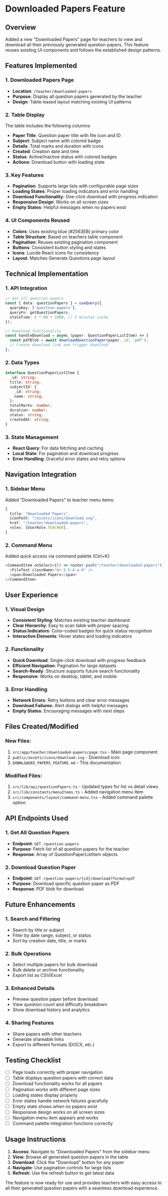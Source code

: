 # Downloaded Papers Feature

## Overview
Added a new "Downloaded Papers" page for teachers to view and download all their previously generated question papers. This feature reuses existing UI components and follows the established design patterns.

## Features Implemented

### 1. **Downloaded Papers Page**
- **Location**: `/teacher/downloaded-papers`
- **Purpose**: Display all question papers generated by the teacher
- **Design**: Table-based layout matching existing UI patterns

### 2. **Table Display**
The table includes the following columns:
- **Paper Title**: Question paper title with file icon and ID
- **Subject**: Subject name with colored badge
- **Details**: Total marks and duration with icons
- **Created**: Creation date and time
- **Status**: Active/Inactive status with colored badges
- **Actions**: Download button with loading state

### 3. **Key Features**
- **Pagination**: Supports large lists with configurable page sizes
- **Loading States**: Proper loading indicators and error handling
- **Download Functionality**: One-click download with progress indication
- **Responsive Design**: Works on all screen sizes
- **Empty States**: Helpful messages when no papers exist

### 4. **UI Components Reused**
- **Colors**: Uses existing blue (#2563EB) primary color
- **Table Structure**: Based on teachers table component
- **Pagination**: Reuses existing pagination component
- **Buttons**: Consistent button styling and states
- **Icons**: Lucide React icons for consistency
- **Layout**: Matches Generate Questions page layout

## Technical Implementation

### 1. **API Integration**
```typescript
// Get all question papers
const { data: questionPapers } = useQuery({
  queryKey: ['question-papers'],
  queryFn: getQuestionPapers,
  staleTime: 5 * 60 * 1000, // 5 minutes cache
});

// Download functionality
const handleDownload = async (paper: QuestionPaperListItem) => {
  const pdfBlob = await downloadQuestionPaper(paper._id, 'pdf');
  // Create download link and trigger download
};
```

### 2. **Data Types**
```typescript
interface QuestionPaperListItem {
  _id: string;
  title: string;
  subjectId: {
    _id: string;
    name: string;
  };
  totalMarks: number;
  duration: number;
  status: string;
  createdAt: string;
}
```

### 3. **State Management**
- **React Query**: For data fetching and caching
- **Local State**: For pagination and download progress
- **Error Handling**: Graceful error states and retry options

## Navigation Integration

### 1. **Sidebar Menu**
Added "Downloaded Papers" to teacher menu items:
```typescript
{
  title: "Downloaded Papers",
  iconPath: "/assets/icons/download.svg",
  href: "/teacher/downloaded-papers",
  roles: [UserRole.TEACHER],
}
```

### 2. **Command Menu**
Added quick access via command palette (Ctrl+K):
```typescript
<CommandItem onSelect={() => router.push("/teacher/downloaded-papers")}>
  <FileText className="mr-2 h-4 w-4" />
  <span>Downloaded Papers</span>
</CommandItem>
```

## User Experience

### 1. **Visual Design**
- **Consistent Styling**: Matches existing teacher dashboard
- **Clear Hierarchy**: Easy to scan table with proper spacing
- **Status Indicators**: Color-coded badges for quick status recognition
- **Interactive Elements**: Hover states and loading indicators

### 2. **Functionality**
- **Quick Download**: Single-click download with progress feedback
- **Efficient Navigation**: Pagination for large datasets
- **Search-Ready**: Structure supports future search functionality
- **Responsive**: Works on desktop, tablet, and mobile

### 3. **Error Handling**
- **Network Errors**: Retry buttons and clear error messages
- **Download Failures**: Alert dialogs with helpful messages
- **Empty States**: Encouraging messages with next steps

## Files Created/Modified

### **New Files:**
1. `src/app/teacher/downloaded-papers/page.tsx` - Main page component
2. `public/assets/icons/download.svg` - Download icon
3. `DOWNLOADED_PAPERS_FEATURE.md` - This documentation

### **Modified Files:**
1. `src/lib/api/questionPapers.ts` - Updated types for list vs detail views
2. `src/lib/constants/menuItems.ts` - Added navigation menu item
3. `src/components/layout/command-menu.tsx` - Added command palette option

## API Endpoints Used

### 1. **Get All Question Papers**
- **Endpoint**: `GET /question-papers`
- **Purpose**: Fetch list of all question papers for the teacher
- **Response**: Array of QuestionPaperListItem objects

### 2. **Download Question Paper**
- **Endpoint**: `GET /question-papers/{id}/download?format=pdf`
- **Purpose**: Download specific question paper as PDF
- **Response**: PDF blob for download

## Future Enhancements

### 1. **Search and Filtering**
- Search by title or subject
- Filter by date range, subject, or status
- Sort by creation date, title, or marks

### 2. **Bulk Operations**
- Select multiple papers for bulk download
- Bulk delete or archive functionality
- Export list as CSV/Excel

### 3. **Enhanced Details**
- Preview question paper before download
- View question count and difficulty breakdown
- Show download history and analytics

### 4. **Sharing Features**
- Share papers with other teachers
- Generate shareable links
- Export to different formats (DOCX, etc.)

## Testing Checklist

- [ ] Page loads correctly with proper navigation
- [ ] Table displays question papers with correct data
- [ ] Download functionality works for all papers
- [ ] Pagination works with different page sizes
- [ ] Loading states display properly
- [ ] Error states handle network failures gracefully
- [ ] Empty state shows when no papers exist
- [ ] Responsive design works on all screen sizes
- [ ] Navigation menu item appears and works
- [ ] Command palette integration functions correctly

## Usage Instructions

1. **Access**: Navigate to "Downloaded Papers" from the sidebar menu
2. **View**: Browse all generated question papers in the table
3. **Download**: Click the "Download" button for any paper
4. **Navigate**: Use pagination controls for large lists
5. **Refresh**: Use the refresh button to get latest data

The feature is now ready for use and provides teachers with easy access to all their generated question papers with a seamless download experience.
